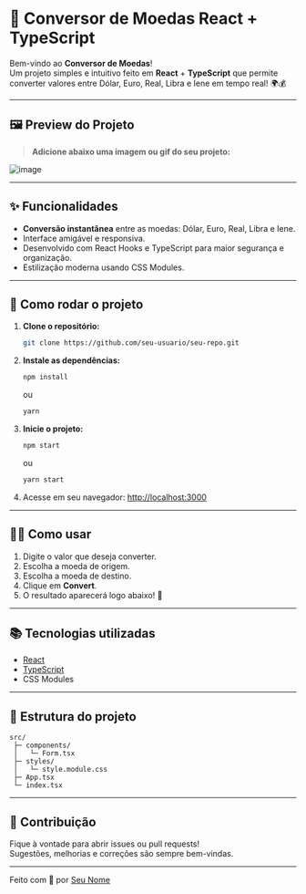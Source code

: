 # 💸 Conversor de Moedas React + TypeScript

Bem-vindo ao **Conversor de Moedas**!  
Um projeto simples e intuitivo feito em **React** + **TypeScript** que permite converter valores entre Dólar, Euro, Real, Libra e Iene em tempo real! 🌍💰

---

## 🖼️ Preview do Projeto

> **Adicione abaixo uma imagem ou gif do seu projeto:**

![image](https://github.com/user-attachments/assets/41cb235a-11c6-4e22-86d8-088c4ccd9392)


---

## ✨ Funcionalidades

- **Conversão instantânea** entre as moedas: Dólar, Euro, Real, Libra e Iene.
- Interface amigável e responsiva.
- Desenvolvido com React Hooks e TypeScript para maior segurança e organização.
- Estilização moderna usando CSS Modules.

---

## 🚀 Como rodar o projeto

1. **Clone o repositório:**
   ```bash
   git clone https://github.com/seu-usuario/seu-repo.git
   ```

2. **Instale as dependências:**
   ```bash
   npm install
   ```
   ou
   ```bash
   yarn
   ```

3. **Inicie o projeto:**
   ```bash
   npm start
   ```
   ou
   ```bash
   yarn start
   ```

4. Acesse em seu navegador: [http://localhost:3000](http://localhost:3000)

---

## 🧑‍💻 Como usar

1. Digite o valor que deseja converter.
2. Escolha a moeda de origem.
3. Escolha a moeda de destino.
4. Clique em **Convert**.
5. O resultado aparecerá logo abaixo! 🎉

---

## 📚 Tecnologias utilizadas

- [React](https://react.dev/)
- [TypeScript](https://www.typescriptlang.org/)
- CSS Modules

---

## 📂 Estrutura do projeto

```
src/
 ├─ components/
 │   └─ Form.tsx
 ├─ styles/
 │   └─ style.module.css
 ├─ App.tsx
 └─ index.tsx
```

---

## 🤝 Contribuição

Fique à vontade para abrir issues ou pull requests!  
Sugestões, melhorias e correções são sempre bem-vindas.

---

Feito com 💙 por [Seu Nome](https://github.com/seu-usuario)
